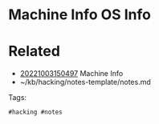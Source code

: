 # Machine Info OS Info

# Related

- [20221003150497](/zet/20221003150497/README.md) Machine Info
- ~/kb/hacking/notes-template/notes.md

Tags:

    #hacking #notes 
